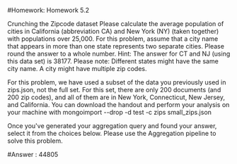 #Homework: Homework 5.2

Crunching the Zipcode dataset
Please calculate the average population of cities in California (abbreviation CA) and New York (NY) (taken together) with populations over 25,000.
For this problem, assume that a city name that appears in more than one state represents two separate cities.
Please round the answer to a whole number.
Hint: The answer for CT and NJ (using this data set) is 38177.
Please note:
Different states might have the same city name.
A city might have multiple zip codes.

For this problem, we have used a subset of the data you previously used in zips.json, not the full set. For this set, there are only 200 documents (and 200 zip codes), and all of them are in New York, Connecticut, New Jersey, and California.
You can download the handout and perform your analysis on your machine with
mongoimport --drop -d test -c zips small_zips.json

Once you've generated your aggregation query and found your answer, select it from the choices below.
Please use the Aggregation pipeline to solve this problem.


#Answer : 44805
